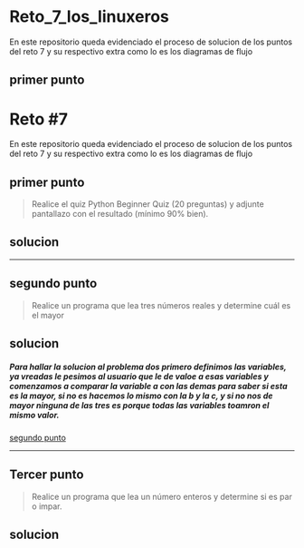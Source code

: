 # Reto_7_los_linuxeros

En este repositorio queda evidenciado el proceso de solucion de los puntos del reto 7 y su respectivo extra como lo es los diagramas de flujo

## **primer punto**

# **Reto #7**

En este repositorio queda evidenciado el proceso de solucion de los puntos del reto 7 y su respectivo extra como lo es los diagramas de flujo

## **primer punto**

>Realice el quiz Python Beginner Quiz (20 preguntas) y adjunte pantallazo con el resultado (mínimo 90% bien).

## **solucion**
***
## **segundo punto**

>Realice un programa que lea tres números reales y determine cuál es el mayor

## **solucion**

##### Para hallar la solucion al problema dos primero definimos las variables, ya vreadas le pesimos al usuario que le de valoe a esas variables y comenzamos a comparar la variable a con las demas para saber si esta es la mayor, si no es hacemos lo mismo con la b y la c, y si no nos de mayor ninguna de las tres es porque todas las variables toamron el mismo valor.

[segundo punto](t1_p9.py)

***
## **Tercer punto**

>Realice un programa que lea un número enteros y determine si es par o impar.

## **solucion**

#####


